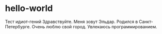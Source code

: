 # hello-world
Тест идиот-гений
Здравствуйте. Меня зовут Эльдар. Родился в Санкт-Петербурге. Очень люблю свой город. Увлекаюсь программированием.

